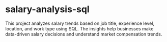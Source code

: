 # salary-analysis-sql
This project analyzes salary trends based on job title, experience level, location, and work type using SQL. The insights help businesses make data-driven salary decisions and understand market compensation trends.
